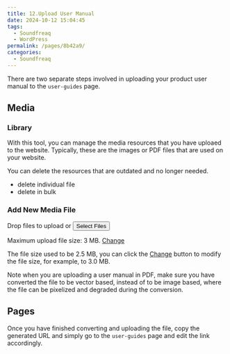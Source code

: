 ```yaml
---
title: 12.Upload User Manual
date: 2024-10-12 15:04:45
tags: 
  - Soundfreaq
  - WordPress
permalink: /pages/8b42a9/
categories: 
  - Soundfreaq
---
```

There are two separate steps involved in uploading your product user manual to the `user-guides` page.

## Media

### Library

With this tool, you can manage the media resources that you have uploaed to the website. Typically, these are the images or PDF files that are used on your website.

You can delete the resources that are outdated and no longer needed.

- delete individual file
- delete in bulk

### Add New Media File

Drop files to upload or <button>Select Files</button>

Maximum upload file size: 3 MB. <a href="#">Change</a>

The file size used to be 2.5 MB, you can click the <a href="#">Change</a> button to modify the file size, for example, to 3.0 MB.

Note when you are uploading a user manual in PDF, make sure you have converted the file to be vector based, instead of to be image based, where the file can be pixelized and degraded during the conversion.

## Pages

Once you have finished converting and uploading the file, copy the generated URL and simply go to the `user-guides` page and edit the link accordingly.
